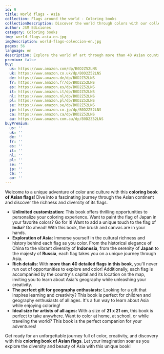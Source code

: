 ```yaml
---
id: 9
title: World flags - Asia
collection: Flags around the world - Coloring books
collectionDescription: Discover the world through colors with our collection "Flags Around the World." Each coloring book immerses you in the diversity of the continents, offering you the opportunity to personalize and paint the vibrant flags of each country. Dive into a unique creative experience as you explore the cultural and symbolic richness of different nations.
author: JSM Ediciones
category: Coloring books
img: world-flags-asia-en.jpg
imgDescription: world-flags-coleccion-en.jpg
pages: 56
language: en
description: Explore the world of art through more than 40 Asian countries.
premium: false
buy:
  us: https://www.amazon.com/dp/B0D2Z52LNS
  uk: https://www.amazon.co.uk/dp/B0D2Z52LNS
  de: https://www.amazon.de/dp/B0D2Z52LNS
  fr: https://www.amazon.fr/dp/B0D2Z52LNS
  es: https://www.amazon.es/dp/B0D2Z52LNS
  it: https://www.amazon.it/dp/B0D2Z52LNS
  nl: https://www.amazon.nl/dp/B0D2Z52LNS
  pl: https://www.amazon.pl/dp/B0D2Z52LNS
  se: https://www.amazon.se/dp/B0D2Z52LNS
  jp: https://www.amazon.co.jp/dp/B0D2Z52LNS
  ca: https://www.amazon.ca/dp/B0D2Z52LNS
  au: https://www.amazon.com.au/dp/B0D2Z52LNS
buyPremium:
  us: ''
  uk: ''
  de: ''
  fr: ''
  es: ''
  it: ''
  nl: ''
  pl: ''
  se: ''
  jp: ''
  ca: ''
  au: ''
---
```


Welcome to a unique adventure of color and culture with this **coloring book of Asian flags**! Dive into a fascinating journey through the Asian continent and discover the richness and diversity of its flags.

- **Unlimited customization:** This book offers thrilling opportunities to personalize your coloring experience. Want to paint the flag of Japan in your favorite colors? Go for it! Want to add a unique touch to the flag of **India**? Go ahead! With this book, the brush and canvas are in your hands.
- **Exploration of Asia:** Immerse yourself in the cultural richness and history behind each flag as you color. From the historical elegance of China to the vibrant diversity of **Indonesia**, from the serenity of **Japan** to the majesty of **Russia**, each flag takes you on a unique journey through Asia.
- **Rich details:** With **more than 40 detailed flags in this book**, you'll never run out of opportunities to explore and color! Additionally, each flag is accompanied by the country's capital and its location on the map, inviting you to learn about Asia's geography while unleashing your creativity.
- **The perfect gift for geography enthusiasts:** Looking for a gift that inspires learning and creativity? This book is perfect for children and geography enthusiasts of all ages. It's a fun way to learn about Asia while enjoying coloring!
- **Ideal size for artists of all ages:** With a size of **21 x 21 cm**, this book is perfect to take anywhere. Want to color at home, at school, or while traveling the world? This book is the perfect companion for your adventures!

Get ready for an unforgettable journey full of color, creativity, and discovery with this **coloring book of Asian flags**. Let your imagination soar as you explore the diversity and beauty of Asia with this unique book!
